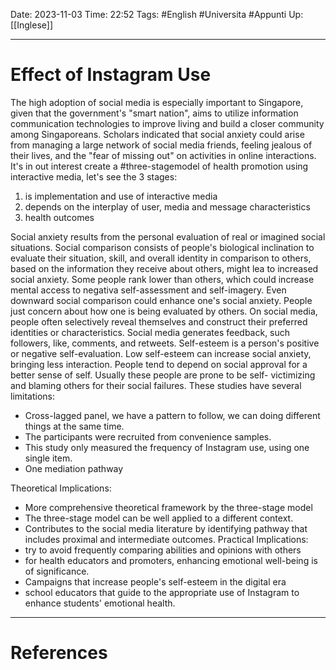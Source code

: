 Date: 2023-11-03
Time: 22:52
Tags: #English #Universita #Appunti 
Up: [[Inglese]]

---
# Effect of Instagram Use

The high adoption of social media is especially important to Singapore, given that the government's "smart nation", aims to utilize information communication technologies to improve living and build a closer community among Singaporeans. Scholars indicated that social anxiety could arise from managing a large network of social media friends, feeling jealous of their lives, and the "fear of missing out" on activities in online interactions. 
It's in out interest create a #three-stagemodel of health promotion using interactive media, let's see the 3 stages:
1. is implementation and use of interactive media
2. depends on the interplay of user, media and message characteristics
3. health outcomes

Social anxiety results from the personal evaluation of real or imagined social situations. Social comparison consists of people's biological inclination to evaluate their situation, skill, and overall identity in comparison to others, based on the information they receive about others, might lea to increased social anxiety. Some people rank lower than others, which could increase mental access to negativa self-assessment and self-imagery. Even downward social comparison could enhance one's social anxiety. People just concern about how one is being evaluated by others. On social media, people often selectively reveal themselves and construct their preferred identities or characteristics. Social media generates feedback, such followers, like, comments, and retweets.
Self-esteem is a person's positive or negative self-evaluation. Low self-esteem can increase social anxiety, bringing less interaction. People tend to depend on social approval for a better sense of self. Usually these people are prone to be self- victimizing and blaming others for their social failures.
These studies have several limitations:
- Cross-lagged panel, we have a pattern to follow, we can doing different things at the same time.
- The participants were recruited from convenience samples. 
- This study only measured the frequency of Instagram use, using one single item.
- One mediation pathway

Theoretical Implications:
- More comprehensive theoretical framework by the three-stage model
- The three-stage model can be well applied to a different context.
- Contributes to the social media literature by identifying pathway that includes proximal and intermediate outcomes. 
Practical Implications:
- try to avoid frequently comparing abilities and opinions with others
- for health educators and promoters, enhancing emotional well-being is of significance.
- Campaigns that increase people's self-esteem in the digital era
- school educators that guide to the appropriate use of Instagram to enhance students' emotional health.

---
# References

